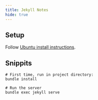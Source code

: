 ```yaml
---
title: Jekyll Notes
hide: true
---
```


## Setup
Follow [Ubuntu install instructions](https://jekyllrb.com/docs/installation/ubuntu/).

## Snippits
```shell
# First time, run in project directory:
bundle install

# Run the server
bundle exec jekyll serve
```